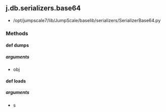 ## j.db.serializers.base64

- /opt/jumpscale7/lib/JumpScale/baselib/serializers/SerializerBase64.py

### Methods

#### def dumps 

##### arguments

- obj

#### def loads 

##### arguments

- s

